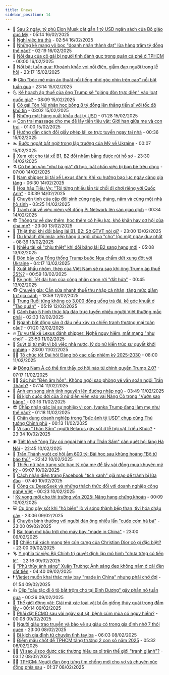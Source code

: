 ```yaml
---
title: Dnews
sidebar_position: 14
---
```


<!-- dantri-dnews:START -->
- 🤠 [Sau 2 ngày, tỷ phú Elon Musk cắt gần 1 tỷ USD ngân sách của Bộ giáo dục Mỹ](https://dantri.com.vn/giao-duc/sau-2-ngay-ty-phu-elon-musk-cat-gan-1-ty-usd-ngan-sach-cua-bo-giao-duc-my-20250216101452096.htm) - 05:14 16/02/2025
- 🌈 [Nghỉ việc trả thù](https://dantri.com.vn/kinh-doanh/nghi-viec-tra-thu-20250216040023749.htm) - 02:54 16/02/2025
- 🐎 [Những kẻ mang vỏ bọc &quot;doanh nhân thành đạt&quot; lừa hàng trăm tỷ đồng thế nào?](https://dantri.com.vn/phap-luat/nhung-ke-mang-vo-boc-doanh-nhan-thanh-dat-lua-hang-tram-ty-dong-the-nao-20250216084109987.htm) - 02:19 16/02/2025
- 👹 [Nỗi đau của cô gái bị người tình đánh gục trong quán cà phê ở TPHCM](https://dantri.com.vn/xa-hoi/noi-dau-cua-co-gai-bi-nguoi-tinh-danh-guc-trong-quan-ca-phe-o-tphcm-20250215174821272.htm) - 00:00 16/02/2025
- 🫶 [Nổi bật tuần qua: Khoảnh khắc voi nổi điên, giẫm đạp người trong lễ hội](https://dantri.com.vn/khoa-hoc/noi-bat-tuan-qua-khoanh-khac-voi-noi-dien-giam-dap-nguoi-trong-le-hoi-20250216011912325.htm) - 23:17 15/02/2025
- ⛽️ [Clip &quot;bóc mẽ màn ảo thuật nổi tiếng nhờ góc nhìn trên cao&quot; nổi bật tuần qua](https://dantri.com.vn/cong-nghe/clip-boc-me-man-ao-thuat-noi-tieng-nho-goc-nhin-tren-cao-noi-bat-tuan-qua-20250216014842184.htm) - 23:14 15/02/2025
- 🌜 [Kế hoạch áp thuế của ông Trump sẽ &quot;giáng đòn trực diện&quot; vào loạt quốc gia?](https://dantri.com.vn/kinh-doanh/ke-hoach-ap-thue-cua-ong-trump-se-giang-don-truc-dien-vao-loat-quoc-gia-20250215124230563.htm) - 08:09 15/02/2025
- 💪 [Cô gái Tôn Nữ nhận học bổng 8 tỷ đồng lên thẳng tiến sĩ với tốc độ khó tin](https://dantri.com.vn/giao-duc/co-gai-ton-nu-nhan-hoc-bong-8-ty-dong-len-thang-tien-si-voi-toc-do-kho-tin-20250215094050440.htm) - 03:02 15/02/2025
- 🎊 [Những mặt hàng xuất khẩu đạt tỷ USD](https://dantri.com.vn/kinh-doanh/nhung-mat-hang-xuat-khau-dat-ty-usd-20250210142904504.htm) - 01:28 15/02/2025
- 🔥 [Con trai massage cho mẹ để lấy tiền tiêu vặt: Giới hạn giữa mẹ và con trai](https://dantri.com.vn/giao-duc/con-trai-massage-cho-me-de-lay-tien-tieu-vat-gioi-han-giua-me-va-con-trai-20250214164143245.htm) - 01:00 15/02/2025
- 👀 [Hướng dẫn cách đổi giấy phép lái xe trực tuyến ngay tại nhà](https://dantri.com.vn/cong-nghe/huong-dan-cach-doi-giay-phep-lai-xe-truc-tuyen-ngay-tai-nha-20250215025935239.htm) - 00:36 15/02/2025
- 🏊 [Bước ngoặt bất ngờ trong lập trường của Mỹ về Ukraine](https://dantri.com.vn/the-gioi/buoc-ngoat-bat-ngo-trong-lap-truong-cua-my-ve-ukraine-20250213222816599.htm) - 00:07 15/02/2025
- 🥸 [Xem xét cho tài xế B1, B2 đổi nhầm bằng được rút hồ sơ](https://dantri.com.vn/xa-hoi/xem-xet-cho-tai-xe-b1-b2-doi-nham-bang-duoc-rut-ho-so-20250214163149759.htm) - 23:30 14/02/2025
- ⚗️ [Cô bé ăn vận &quot;như bà già&quot; đi học, bất chấp việc bị bạn bè trêu chọc](https://dantri.com.vn/giao-duc/co-be-an-van-nhu-ba-gia-di-hoc-bat-chap-viec-bi-ban-be-treu-choc-20250213220927315.htm) - 07:00 14/02/2025
- 🐲 [Nam shipper bị tài xế Lexus đánh: Khi xu hướng bạo lực ngày càng gia tăng](https://dantri.com.vn/phap-luat/nam-shipper-bi-tai-xe-lexus-danh-khi-xu-huong-bao-luc-ngay-cang-gia-tang-20250214124110910.htm) - 06:30 14/02/2025
- 🌁 [Hoa hậu Tiểu Vy: &quot;Tôi từng nhiều lần từ chối đi chơi riêng với Quốc Anh&quot;](https://dantri.com.vn/giai-tri/hoa-hau-tieu-vy-toi-tung-nhieu-lan-tu-choi-di-choi-rieng-voi-quoc-anh-20250214001859307.htm) - 03:39 14/02/2025
- 🧐 [Chuyện tình của cặp đôi sinh cùng ngày, tháng, năm và cùng một nhà hộ sinh](https://dantri.com.vn/doi-song/chuyen-tinh-cua-cap-doi-sinh-cung-ngay-thang-nam-va-cung-mot-nha-ho-sinh-20250213210947493.htm) - 03:25 14/02/2025
- 👹 [Tranh cãi về việc niêm yết đồng Pi Network lên sàn giao dịch](https://dantri.com.vn/cong-nghe/tranh-cai-ve-viec-niem-yet-dong-pi-network-len-san-giao-dich-20250213155939580.htm) - 00:34 14/02/2025
- 😎 [Thông tư về dạy thêm, học thêm có hiệu lực, khó khăn hay cơ hội của cha mẹ?](https://dantri.com.vn/giao-duc/thong-tu-ve-day-them-hoc-them-co-hieu-luc-kho-khan-hay-co-hoi-cua-cha-me-20250213212640966.htm) - 23:00 13/02/2025
- 🤭 [Thiệt thòi khi đổi bằng lái B1, B2: Sở GTVT nói gì?](https://dantri.com.vn/xa-hoi/thiet-thoi-khi-doi-bang-lai-b1-b2-so-gtvt-noi-gi-20250213193706125.htm) - 23:00 13/02/2025
- 🦣 [Du khách đội mưa, xếp hàng ở ngôi chùa &quot;cho&quot; lộc một ngày duy nhất](https://dantri.com.vn/du-lich/du-khach-doi-mua-xep-hang-o-ngoi-chua-cho-loc-mot-ngay-duy-nhat-20250213151241060.htm) - 08:36 13/02/2025
- 🙉 [Nhiều tài xế &quot;chịu thiệt&quot; khi đổi bằng lái B2 sang hạng mới](https://dantri.com.vn/xa-hoi/nhieu-tai-xe-chiu-thiet-khi-doi-bang-lai-b2-sang-hang-moi-20250212175134282.htm) - 05:08 13/02/2025
- 🗽 [Đòn bẩy của Tổng thống Trump buộc Nga chấm dứt xung đột với Ukraine](https://dantri.com.vn/the-gioi/don-bay-cua-tong-thong-trump-buoc-nga-cham-dut-xung-dot-voi-ukraine-20250205183038902.htm) - 04:17 13/02/2025
- 🐻 [Xuất khẩu nhôm, thép của Việt Nam sẽ ra sao khi ông Trump áp thuế 25%?](https://dantri.com.vn/kinh-doanh/xuat-khau-nhom-thep-cua-viet-nam-se-ra-sao-khi-ong-trump-ap-thue-25-20250211212250541.htm) - 00:59 13/02/2025
- 🫣 [Kỳ nghỉ Tết dài hạn của công nhân chọn rời &quot;đất hứa&quot;](https://dantri.com.vn/an-sinh/ky-nghi-tet-dai-han-cua-cong-nhan-chon-roi-dat-hua-20250210125843943.htm) - 00:45 13/02/2025
- 🐵 [Chuyên gia: Cần sửa nhanh thuế thu nhập cá nhân, tăng mức giảm trừ gia cảnh](https://dantri.com.vn/kinh-doanh/chuyen-gia-can-sua-nhanh-thue-thu-nhap-ca-nhan-tang-muc-giam-tru-gia-canh-20250212181904389.htm) - 13:59 12/02/2025
- 🥷 [Trung Ruồi từng không có 3.000 đồng uống trà đá, kể góc khuất ở &quot;Táo quân&quot;](https://dantri.com.vn/giai-tri/trung-ruoi-tung-khong-co-3000-dong-uong-tra-da-ke-goc-khuat-o-tao-quan-20250212030018820.htm) - 05:19 12/02/2025
- 🐻 [Cảnh báo 5 hình thức lừa đảo trực tuyến nhiều người Việt thường mắc phải](https://dantri.com.vn/cong-nghe/canh-bao-5-hinh-thuc-lua-dao-truc-tuyen-nhieu-nguoi-viet-thuong-mac-phai-20250212093056461.htm) - 02:33 12/02/2025
- 🥸 [Ngành bất động sản ở đâu nếu xảy ra chiến tranh thương mại toàn cầu?](https://dantri.com.vn/bat-dong-san/nganh-bat-dong-san-o-dau-neu-xay-ra-chien-tranh-thuong-mai-toan-cau-20250211171158389.htm) - 01:20 12/02/2025
- 🔥 [Từ vụ tài xế Lexus đánh shipper: Nghề nguy hiểm, mất mạng &quot;như chơi&quot;](https://dantri.com.vn/lao-dong-viec-lam/tu-vu-tai-xe-lexus-danh-shipper-nghe-nguy-hiem-mat-mang-nhu-choi-20250211235603589.htm) - 23:50 11/02/2025
- 🥰 [Suýt bị từ mặt vì bỏ việc nhà nước, lý do nữ kiến trúc sư quyết khởi nghiệp](https://dantri.com.vn/lao-dong-viec-lam/suyt-bi-tu-mat-vi-bo-viec-nha-nuoc-ly-do-nu-kien-truc-su-quyet-khoi-nghiep-20250207110046859.htm) - 23:00 11/02/2025
- 👨‍🏫 [Tổ chức tốt Đại hội Đảng bộ các cấp nhiệm kỳ 2025-2030](https://dantri.com.vn/xa-hoi/to-chuc-tot-dai-hoi-dang-bo-cac-cap-nhiem-ky-2025-2030-20250211143007741.htm) - 08:00 11/02/2025
- ⛽️ [Đông Nam Á có thể tìm thấy cơ hội nào từ chính quyền Trump 2.0?](https://dantri.com.vn/the-gioi/dong-nam-a-co-the-tim-thay-co-hoi-nao-tu-chinh-quyen-trump-20-20241230161851244.htm) - 07:17 11/02/2025
- 🧑‍💻 [Sức hút &quot;Đèn âm hồn&quot;: Không ngôi sao phòng vé vẫn soán ngôi Trấn Thành?](https://dantri.com.vn/giai-tri/suc-hut-den-am-hon-khong-ngoi-sao-phong-ve-van-soan-ngoi-tran-thanh-20250211122227942.htm) - 07:14 11/02/2025
- 💪 [Anh em song sinh tình nguyện lên đường nhập ngũ](https://dantri.com.vn/xa-hoi/anh-em-song-sinh-tinh-nguyen-len-duong-nhap-ngu-20250211102951599.htm) - 03:49 11/02/2025
- 🔭 [Bi kịch cuộc đời của 3 nữ diễn viên vào vai Nàng Cỏ trong &quot;Vườn sao băng&quot;](https://dantri.com.vn/giai-tri/bi-kich-cuoc-doi-cua-3-nu-dien-vien-vao-vai-nang-co-trong-vuon-sao-bang-20250210120249240.htm) - 03:16 11/02/2025
- 😎 [Chấp nhận gác lại sự nghiệp vì con, Ivanka Trump đang làm mẹ như thế nào?](https://dantri.com.vn/giao-duc/chap-nhan-gac-lai-su-nghiep-vi-con-ivanka-trump-dang-lam-me-nhu-the-nao-20250211075653846.htm) - 01:18 11/02/2025
- 🦩 [Chân dung doanh nghiệp trong &quot;bức ảnh tỷ USD&quot; chụp cùng Thủ tướng Chính phủ](https://dantri.com.vn/kinh-doanh/chan-dung-doanh-nghiep-trong-buc-anh-ty-usd-chup-cung-thu-tuong-chinh-phu-20250211053731993.htm) - 00:13 11/02/2025
- 🐻 [Vì sao &quot;Thần Sấm&quot; người Belarus gây sốt ở lễ hội vật Triều Khúc?](https://dantri.com.vn/the-thao/vi-sao-than-sam-nguoi-belarus-gay-sot-o-le-hoi-vat-trieu-khuc-20250211003329404.htm) - 23:34 10/02/2025
- ⛽️ [Tiết lộ về &quot;ông Tây có ngoại hình như Thần Sấm&quot; càn quét hội làng Hà Nội](https://dantri.com.vn/doi-song/tiet-lo-ve-ong-tay-co-ngoai-hinh-nhu-than-sam-can-quet-hoi-lang-ha-noi-20250210163111511.htm) - 22:45 10/02/2025
- 📝 [Trấn Thành vuột cơ hội ẵm 600 tỷ: Bài học sau khủng hoảng &quot;Bộ tứ báo thủ&quot;](https://dantri.com.vn/giai-tri/tran-thanh-vuot-co-hoi-am-600-ty-bai-hoc-sau-khung-hoang-bo-tu-bao-thu-20250209164104841.htm) - 22:42 10/02/2025
- 💯 [Thiếu nữ bán trang sức bạc tỷ của mẹ để lấy vài đồng mua khuyên mỹ ký](https://dantri.com.vn/giao-duc/thieu-nu-ban-trang-suc-bac-ty-cua-me-de-lay-vai-dong-mua-khuyen-my-ky-20250210113158738.htm) - 09:07 10/02/2025
- 🤠 [Cách nhận diện trang Facebook &quot;tích xanh&quot; giả mạo để tránh bị lừa đảo](https://dantri.com.vn/cong-nghe/cach-nhan-dien-trang-facebook-tich-xanh-gia-mao-de-tranh-bi-lua-dao-20250210125121500.htm) - 07:40 10/02/2025
- 🧐 [Công cụ DeepSeek và những thách thức đối với doanh nghiệp công nghệ Việt](https://dantri.com.vn/cong-nghe/cong-cu-deepseek-va-nhung-thach-thuc-doi-voi-doanh-nghiep-cong-nghe-viet-20250207170651533.htm) - 00:23 10/02/2025
- 🕯 [Kỳ vọng mới cho thị trường vốn 2025: Nâng hạng chứng khoán](https://dantri.com.vn/kinh-doanh/ky-vong-moi-cho-thi-truong-von-2025-nang-hang-chung-khoan-20250128174914096.htm) - 00:09 10/02/2025
- 💻 [Cụ ông gây sốt khi &quot;hô biến&quot; lò vi sóng thành bếp than, tivi hóa chậu cây](https://dantri.com.vn/doi-song/cu-ong-gay-sot-khi-ho-bien-lo-vi-song-thanh-bep-than-tivi-hoa-chau-cay-20250208125743446.htm) - 23:06 09/02/2025
- 🌋 [Chuyện bình thường với người đàn ông nhiều lần &quot;cướp cơm hà bá&quot;](https://dantri.com.vn/an-sinh/chuyen-binh-thuong-voi-nguoi-dan-ong-nhieu-lan-cuop-com-ha-ba-20250206165753526.htm) - 23:00 09/02/2025
- 🤖 [Bài toán mở bầu trời cho máy bay &quot;made in China&quot;](https://dantri.com.vn/xa-hoi/bai-toan-mo-bau-troi-cho-may-bay-made-in-china-20250207202327020.htm) - 23:00 09/02/2025
- 🧑‍💻 [Chiếc túi xách mang tên cún cưng của Christian Dior có gì đặc biệt?](https://dantri.com.vn/giai-tri/chiec-tui-xach-mang-ten-cun-cung-cua-christian-dior-co-gi-dac-biet-20250207220833868.htm) - 23:00 09/02/2025
- 🪜 [Ý nghĩa từ việc Bộ Chính trị quyết định lập mô hình &quot;chưa từng có tiền lệ&quot;](https://dantri.com.vn/xa-hoi/y-nghia-tu-viec-bo-chinh-tri-quyet-dinh-lap-mo-hinh-chua-tung-co-tien-le-20250209204829852.htm) - 22:16 09/02/2025
- 🚀 [&quot;Phù thủy ánh sáng&quot; Xuân Trường: Ánh sáng đẹp không nằm ở cái đèn đắt tiền](https://dantri.com.vn/giai-tri/phu-thuy-anh-sang-xuan-truong-anh-sang-dep-khong-nam-o-cai-den-dat-tien-20250209102114219.htm) - 04:40 09/02/2025
- 🕴 [Vietjet muốn khai thác máy bay &quot;made in China&quot; nhưng phải chờ đợi](https://dantri.com.vn/xa-hoi/vietjet-muon-khai-thac-may-bay-made-in-china-nhung-phai-cho-doi-20250205000048510.htm) - 01:54 09/02/2025
- 👍 [Clip &quot;cẩu tặc đi ô tô bắt trộm chó tại Bình Dương&quot; gây phẫn nộ tuần qua](https://dantri.com.vn/cong-nghe/clip-cau-tac-di-o-to-bat-trom-cho-tai-binh-duong-gay-phan-no-tuan-qua-20250209022617351.htm) - 00:26 09/02/2025
- 🥳 [Thế giới động vật: Giải mã xác loài vật bí ẩn giống thủy quái trong đầm lầy](https://dantri.com.vn/khoa-hoc/the-gioi-dong-vat-giai-ma-xac-loai-vat-bi-an-giong-thuy-quai-trong-dam-lay-20250209053320928.htm) - 00:14 09/02/2025
- 🥳 [Phải đặt ECMO sau vài ngày sụt sịt, bệnh cúm mùa có nguy hiểm?](https://dantri.com.vn/suc-khoe/phai-dat-ecmo-sau-vai-ngay-sut-sit-benh-cum-mua-co-nguy-hiem-20250207155737920.htm) - 00:08 09/02/2025
- 🦩 [Người giàu trao truyền và bảo vệ sự giàu có trong gia đình nhờ 7 thói quen](https://dantri.com.vn/giao-duc/nguoi-giau-trao-truyen-va-bao-ve-su-giau-co-trong-gia-dinh-nho-7-thoi-quen-20250208170008294.htm) - 23:00 08/02/2025
- 🗽 [Bi kịch gia đình từ chuyện tình tay ba](https://dantri.com.vn/phap-luat/bi-kich-gia-dinh-tu-chuyen-tinh-tay-ba-20250208093422894.htm) - 06:03 08/02/2025
- 🤖 [Điểm mấu chốt để TPHCM tăng trưởng 2 con số năm 2025](https://dantri.com.vn/xa-hoi/diem-mau-chot-de-tphcm-tang-truong-2-con-so-nam-2025-20250208121319173.htm) - 05:32 08/02/2025
- 🧑‍🏫 [Vì sao Jisoo được các thương hiệu xa xỉ trên thế giới &quot;tranh giành&quot;?](https://dantri.com.vn/giai-tri/vi-sao-jisoo-duoc-cac-thuong-hieu-xa-xi-tren-the-gioi-tranh-gianh-20250205130640390.htm) - 03:12 08/02/2025
- 👨‍🏫 [TPHCM: Người đàn ông từng tìm chồng mới cho vợ và chuyện xúc động phía sau](https://dantri.com.vn/doi-song/tphcm-nguoi-dan-ong-tung-tim-chong-moi-cho-vo-va-chuyen-xuc-dong-phia-sau-20250207142615895.htm) - 01:37 08/02/2025<!-- dantri-dnews:END -->
